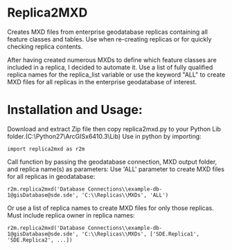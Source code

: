 # Replica2MXD
Creates MXD files from enterprise geodatabase replicas containing all feature classes and tables. Use when re-creating
replicas or for quickly checking replica contents.

After having created numerous MXDs to define which feature classes are included in a replica, I decided to automate it.
Use a list of fully qualified replica names for the replica_list variable or use the keyword "ALL" to create MXD files for 
all replicas in the enterprise geodatabase of interest.


# Installation and Usage:
Download and extract Zip file then copy replica2mxd.py to your Python Lib folder.(C:\Python27\ArcGISx6410.3\Lib)
Use in python by importing:

```import replica2mxd as r2m```

Call function by passing the geodatabase connection, MXD output folder, and replica name(s) as parameters:
Use 'ALL' parameter to create MXD files for all replicas in geodatabase:
  
```r2m.replica2mxd('Database Connections\\example-db-1@gisDatabase@sde.sde', 'C:\\Replicas\\MXDs', 'ALL')```

Or use a list of replica names to create MXD files for only those replicas. Must include replica owner in replica names:
  
```r2m.replica2mxd('Database Connections\\example-db-1@gisDatabase@sde.sde', 'C:\\Replicas\\MXDs', ['SDE.Replica1', 'SDE.Replica2', ...])```
